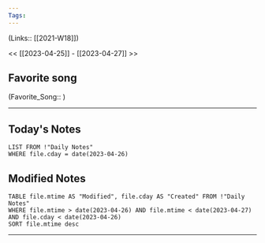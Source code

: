 ```yaml
---
Tags:
---
```

(Links:: [[2021-W18]])

<< [[2023-04-25]] - [[2023-04-27]] >>
## Favorite song
(Favorite_Song:: )

___
## Today's Notes
```dataview
LIST FROM !"Daily Notes"
WHERE file.cday = date(2023-04-26)
```
## Modified Notes
```dataview
TABLE file.mtime AS "Modified", file.cday AS "Created" FROM !"Daily Notes" 
WHERE file.mtime > date(2023-04-26) AND file.mtime < date(2023-04-27) AND file.cday < date(2023-04-26)
SORT file.mtime desc
```
___
